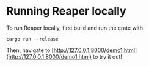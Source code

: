 # Running Reaper locally

To run Reaper locally, first build and run the crate with 
```
cargo run --release
```

Then, navigate to [http://127.0.0.1:8000/demo1.html](http://127.0.0.1:8000/demo1.html) to try it out!
